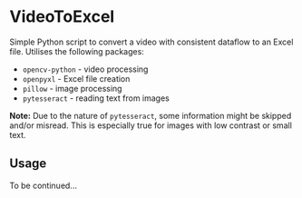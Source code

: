 # VideoToExcel

Simple Python script to convert a video with consistent dataflow to an Excel file. Utilises the following packages:
- `opencv-python` - video processing
- `openpyxl` - Excel file creation
- `pillow` - image processing
- `pytesseract` - reading text from images

**Note:** Due to the nature of `pytesseract`, some information might be skipped and/or misread. This is especially true for images with low contrast or small text.

## Usage
To be continued...